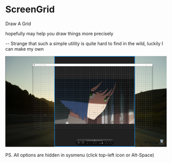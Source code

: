 # ScreenGrid

Draw A Grid

hopefully may help you draw things more precisely

-- Strange that such a simple utility is quite hard to find in the wild, luckily I can make my own

![screenshot](screenshot.png)

PS. All options are hidden in sysmenu (click top-left icon or Alt-Space)
